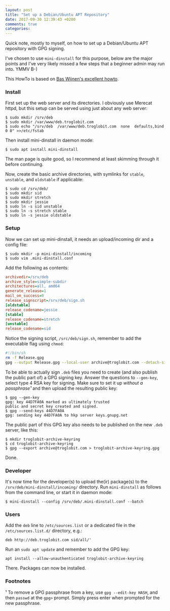 ```yaml
---
layout: post
title: "Set up a Debian/Ubuntu APT Repository"
date: 2017-09-30 12:39:43 +0200
comments: true
categories:
---
```


Quick note, mostly to myself, on how to set up a Debian/Ubuntu APT
repository with GPG signing.

I've chosen to use `mini-dinstall` for this purpose, below are the major
points and I've very likely missed a few steps that a beginner admin may
run into. YMMV B-)

This HowTo is based on [Bas Wijnen's excellent howto][1].

<!-- more -->


### Install

First set up the web server and its directories.  I obviously use
Merecat httpd, but this setup can be served using just about any web
server:

    $ sudo mkdir /srv/deb
    $ sudo mkdir /var/www/deb.troglobit.com
    $ sudo echo "/srv/deb  /var/www/deb.troglobit.com  none  defaults,bind  0 0" >>/etc/fstab

Then install mini-dinstall in daemon mode:

    $ sudo apt install mini-dinstall

The man page is quite good, so I recommend at least skimming through it
before continuing.

Now, create the basic archive directories, with symlinks for `stable`,
`unstable`, and `oldstable` if applicable:

    $ sudo cd /srv/deb/
    $ sudo mkdir sid
    $ sudo mkdir stretch
    $ sudo mkdir jessie
    $ sudo ln -s sid unstable
    $ sudo ln -s stretch stable
    $ sudo ln -s jessie oldstable


### Setup

Now we can set up mini-dinstall, it needs an upload/incoming dir and a
config file:

    $ sudo mkdir -p mini-dinstall/incoming
    $ sudo vim .mini-dinstall.conf

Add the following as contents:

```ini
archivedir=/srv/deb
archive_style=simple-subdir
architectures=all, amd64
generate_release=1
mail_on_success=0
release_signscript=/srv/deb/sign.sh
[oldstable]
release_codename=jessie
[stable]
release_codename=stretch
[unstable]
release_codename=sid
```

Notice the signing script, `/src/deb/sign.sh`, remember to add the
executable flag using `chmod`:

```sh
#!/bin/sh
rm -f Release.gpg
gpg --output Release.gpg --local-user archive@troglobit.com --detach-sign "$1"
```

To be able to actually sign `.deb` files you need to create (and also
publish the public part of) a GPG signing key.  Answer the questions to
`--gen-key`, select type 4 RSA key for signing.  Make sure to set it up
*without a passphrase¹* and then upload the resulting public key:

    $ gpg --gen-key
	gpg: key 44D7FA0A marked as ultimately trusted
	public and secret key created and signed.
	$ gpg --send-keys 44D7FA0A
	gpg: sending key 44D7FA0A to hkp server keys.gnupg.net

The public part of this GPG key also needs to be published on the new
`.deb` server, like this:

    $ mkdir troglobit-archive-keyring
    $ cd troglobit-archive-keyring
    $ gpg --export archive@troglobit.com > troglobit-archive-keyring.gpg

Done.


### Developer

It's now time for the developer(s) to upload the(ir) package(s) to the
`/srv/deb/mini-dinstall/incoming/` directory.  Run `mini-dinstall` as
follows from the command line, or start it in daemon mode:

    $ mini-dinstall --config /srv/deb/.mini-dinstall.conf --batch


### Users

Add the `deb` line to `/etc/sources.list` or a dedicated file in the
`/etc/sources.list.d/` directory, e.g.:

    deb http://deb.troglobit.com sid/all/'

Run an `sudo apt update` and remember to add the GPG key:

    apt install --allow-unauthenticated troglobit-archive-keyring

There.  Packages can now be installed.


### Footnotes

¹ To remove a GPG passphrase from a key, use `gpg --edit-key HASH`, and
then `passwd` at the `gpg>` prompt.  Simply press enter when prompted
for the new passphrase.


[1]: https://debian-administration.org/article/717/Setting_up_a_personal_secure_apt_repository

<!--
  -- Local Variables:
  -- mode: markdown
  -- End:
  -->
